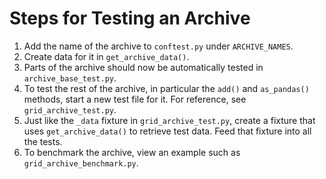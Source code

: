# Steps for Testing an Archive

1. Add the name of the archive to `conftest.py` under `ARCHIVE_NAMES`.
1. Create data for it in `get_archive_data()`.
1. Parts of the archive should now be automatically tested in
   `archive_base_test.py`.
1. To test the rest of the archive, in particular the `add()` and `as_pandas()`
   methods, start a new test file for it. For reference, see
   `grid_archive_test.py`.
1. Just like the `_data` fixture in `grid_archive_test.py`, create a
   fixture that uses `get_archive_data()` to retrieve test data. Feed that
   fixture into all the tests.
1. To benchmark the archive, view an example such as
   `grid_archive_benchmark.py`.
